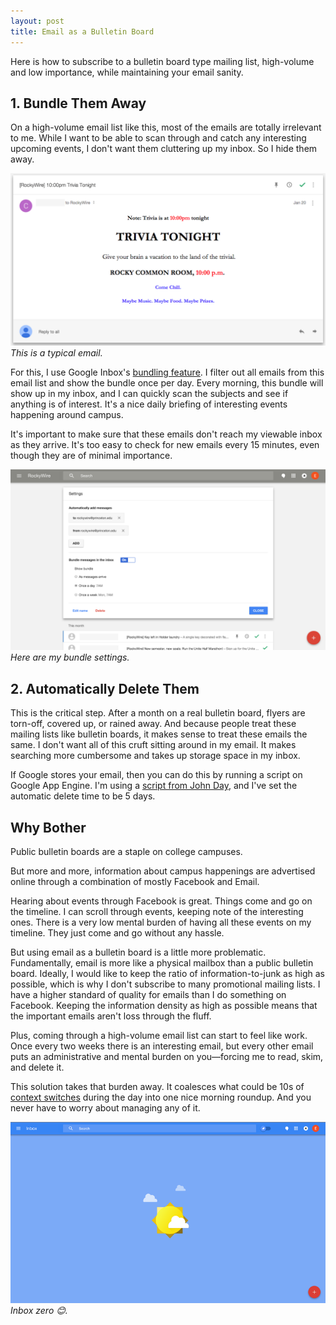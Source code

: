 ```yaml
---
layout: post
title: Email as a Bulletin Board
---
```


Here is how to subscribe to a bulletin board type mailing list, high-volume and low importance, while maintaining your email sanity.

## 1. Bundle Them Away

On a high-volume email list like this, most of the emails are totally irrelevant to me. While I want to be able to scan through and catch any interesting upcoming events, I don't want them cluttering up my inbox. So I hide them away.

![inbox-rockywire-example.png](/assets/2015/01/inbox-rockywire-example.png)*This is a typical email.*

For this, I use Google Inbox's [bundling feature][bundling]. I filter out all emails from this email list and show the bundle once per day. Every morning, this bundle will show up in my inbox, and I can quickly scan the subjects and see if anything is of interest. It's a nice daily briefing of interesting events happening around campus.

It's important to make sure that these emails don't reach my viewable inbox as they arrive. It's too easy to check for new emails every 15 minutes, even though they are of minimal importance.

![inbox-bundle.png](/assets/2015/01/inbox-bundle.png)*Here are my bundle settings.*

[bundling]: https://support.google.com/inbox/answer/6050237?hl=en
## 2. Automatically Delete Them

This is the critical step. After a month on a real bulletin board, flyers are torn-off, covered up, or rained away. And because people treat these mailing lists like bulletin boards, it makes sense to treat these emails the same. I don't want all of this cruft sitting around in my email. It makes searching more cumbersome and takes up storage space in my inbox.

If Google stores your email, then you can do this by running a script on Google App Engine. I'm using a [script from John Day][script], and I've set the automatic delete time to be 5 days.

[script]: http://www.johneday.com/422/time-based-gmail-filters-with-google-apps-script

## Why Bother

Public bulletin boards are a staple on college campuses.

But more and more, information about campus happenings are advertised online through a combination of mostly Facebook and Email.

Hearing about events through Facebook is great. Things come and go on the timeline. I can scroll through events, keeping note of the interesting ones. There is a very low mental burden of having all these events on my timeline. They just come and go without any hassle.

But using email as a bulletin board is a little more problematic. Fundamentally, email is more like a physical mailbox than a public bulletin board. Ideally, I would like to keep the ratio of information-to-junk as high as possible, which is why I don't subscribe to many promotional mailing lists. I have a higher standard of quality for emails than I do something on Facebook. Keeping the information density as high as possible means that the important emails aren't loss through the fluff.

Plus, coming through a high-volume email list can start to feel like work. Once every two weeks there is an interesting email, but every other email puts an administrative and mental burden on you—forcing me to read, skim, and delete it.

This solution takes that burden away. It coalesces what could be 10s of [context switches][cs] during the day into one nice morning roundup. And you never have to worry about managing any of it.

![inbox-zero.png](/assets/2015/01/inbox-zero.png)*Inbox zero 😊.*

[cs]: http://blog.codinghorror.com/the-multi-tasking-myth/
